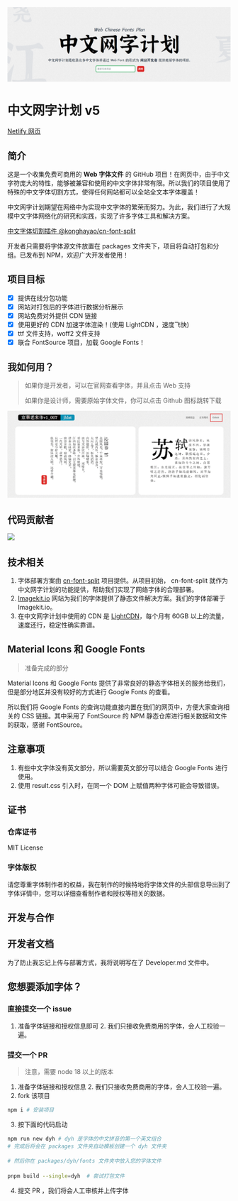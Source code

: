 ![](./assets/title.png)

# 中文网字计划 v5

[Netlify 网页](https://chinese-font.netlify.app/)

## 简介

这是一个收集免费可商用的 **Web 字体文件** 的 GitHub 项目！在网页中，由于中文字符庞大的特性，能够被兼容和使用的中文字体非常有限。所以我们的项目使用了特殊的中文字体切割方式，使得任何网站都可以全站全文本字体覆盖！

中文网字计划期望在网络中为实现中文字体的繁荣而努力。为此，我们进行了大规模中文字体网络化的研究和实践，实现了许多字体工具和解决方案。

[中文字体切割插件 @konghayao/cn-font-split](https://github.com/KonghaYao/cn-font-split)

开发者只需要将字体源文件放置在 packages 文件夹下，项目将自动打包和分组。已发布到 NPM，欢迎广大开发者使用！

## 项目目标

-   [x] 提供在线分包功能
-   [x] 网站对打包后的字体进行数据分析展示
-   [x] 网站免费对外提供 CDN 链接
-   [x] 使用更好的 CDN 加速字体渲染！(使用 LightCDN ，速度飞快)
-   [x] ttf 文件支持，woff2 文件支持
-   [x] 联合 FontSource 项目，加载 Google Fonts！

## 我如何用？

> 如果你是开发者，可以在官网查看字体，并且点击 Web 支持
>
> 如果你是设计师，需要原始字体文件，你可以点击 Github 图标跳转下载

![](./assets/web_support.png)

## 代码贡献者

<a href="https://github.com/KonghaYao/chinese-free-web-font-storage/graphs/contributors">
  <img src="https://contrib.rocks/image?repo=KonghaYao/chinese-free-web-font-storage" />
</a>

## 技术相关

1. 字体部署方案由 [cn-font-split](https://github.com/Konghayao/cn-font-split) 项目提供。从项目初始， cn-font-split 就作为中文网字计划的功能提供，帮助我们实现了网络字体的合理部署。
2. [Imagekit.io](https://imagekit.io/) 网站为我们的字体提供了静态文件解决方案。我们的字体部署于 Imagekit.io。
3. 在中文网字计划中使用的 CDN 是 [LightCDN](http://lightcdn.com/)，每个月有 60GB 以上的流量，速度还行，稳定性确实靠谱。


## Material Icons 和 Google Fonts

> 准备完成的部分

Material Icons 和 Google Fonts 提供了非常良好的静态字体相关的服务给我们，但是部分地区并没有较好的方式进行 Google Fonts 的查看。

所以我们将 Google Fonts 的查询功能直接内置在我们的网页中，方便大家查询相关的 CSS 链接。其中采用了 FontSource 的 NPM 静态仓库进行相关数据和文件的获取，感谢 FontSource。

## 注意事项

1. 有些中文字体没有英文部分，所以需要英文部分可以结合 Google Fonts 进行使用。
2. 使用 result.css 引入时，在同一个 DOM 上赋值两种字体可能会导致错误。

## 证书

### 仓库证书

MIT License

### 字体版权

请您尊重字体制作者的权益，我在制作的时候特地将字体文件的头部信息导出到了字体详情中，您可以详细查看制作者和授权等相关的数据。

## 开发与合作

## 开发者文档

为了防止我忘记上传与部署方式，我将说明写在了 Developer.md 文件中。

## 您想要添加字体？

### 直接提交一个 issue

1. 准备字体链接和授权信息即可
    2. 我们只接收免费商用的字体，会人工校验一遍。

### 提交一个 PR

> 注意，需要 node 18 以上的版本

1. 准备字体链接和授权信息
    2. 我们只接收免费商用的字体，会人工校验一遍。
2. fork 该项目 
```sh
npm i # 安装项目
```

3. 按下面的代码启动

```sh
npm run new dyh # dyh 是字体的中文拼音的第一个英文组合
# 完成后将会在 packages 文件夹自动模板创建一个 dyh 文件夹

# 然后你在 packages/dyh/fonts 文件夹中放入您的字体文件

pnpm build --single=dyh  # 尝试打包文件

```

4. 提交 PR ，我们将会人工审核并上传字体
